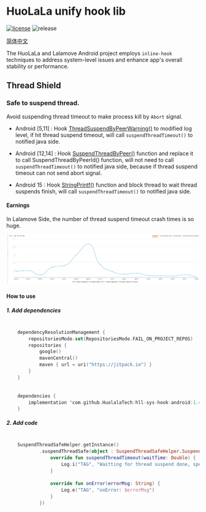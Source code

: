 # HuoLaLa unify hook lib

[![license](https://img.shields.io/hexpm/l/plug.svg)](https://www.apache.org/licenses/LICENSE-2.0) ![release](https://img.shields.io/badge/release-v1.0-green.svg)

[简体中文](./README_CN.md)

The HuoLaLa and Lalamove Android project employs `inline-hook` techniques to address system-level issues and enhance app's overall stability or performance.

## Thread Shield

### Safe to suspend thread.

Avoid suspending thread timeout to make process kill by `Abort` signal.

- Android [5,11] : Hook [ThreadSuspendByPeerWarning()](https://cs.android.com/android/platform/superproject/+/android-9.0.0_r61:art/runtime/thread_list.cc) to modified log level, if hit thread suspend timeout, will call `suspendThreadTimeout()` to notified java side.

- Android [12,14] : Hook [SuspendThreadByPeer()](https://cs.android.com/android/platform/superproject/+/android-12.0.0_r34:art/runtime/thread_list.cc) function and replace it to call SuspendThreadByPeerId() function, will not need to call `suspendThreadTimeout()` to notified java side, because if thread suspend timeout can not send abort signal.

- Android 15 : Hook [StringPrintf()](https://cs.android.com/android/platform/superproject/main/+/main:external/cronet/base/strings/stringprintf.cc;bpv=1;bpt=1) function and block thread to wait thread suspends finish, will call `suspendThreadTimeout()` to notified java side.

#### Earnings

In Lalamove Side, the number of thread suspend timeout crash times is so huge.

![suspend_thread_timeout_trend.png](img/suspend_thread_timeout_trend.png)


#### How to use

##### 1. Add dependencies

```setting.gradle.kts

    dependencyResolutionManagement {
        repositoriesMode.set(RepositoriesMode.FAIL_ON_PROJECT_REPOS)
        repositories {
            google()
            mavenCentral()
            maven { url = uri("https://jitpack.io") }
        }
    }

```

```build.gradle.kts

    dependencies {
	    implementation 'com.github.HuolalaTech:hll-sys-hook-android:1.4-SNAPSHOT'
    }

```

##### 2. Add code

```kotlin

    SuspendThreadSafeHelper.getInstance()
            .suspendThreadSafe(object : SuspendThreadSafeHelper.SuspendThreadCallback {
                override fun suspendThreadTimeout(waitTime: Double) {
                    Log.i("TAG", "Waitting for thread suspend done, spend : $waitTime s")
                }

                override fun onError(errorMsg: String) {
                    Log.e("TAG", "onError: $errorMsg")
                }
            })

```